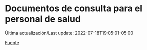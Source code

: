 # Documentos de consulta para el personal de salud

Última actualización/Last update: 2022-07-18T19:05:01-05:00

 [Fuente](https://coronavirus.gob.mx/personal-de-salud/documentos-de-consulta/)
